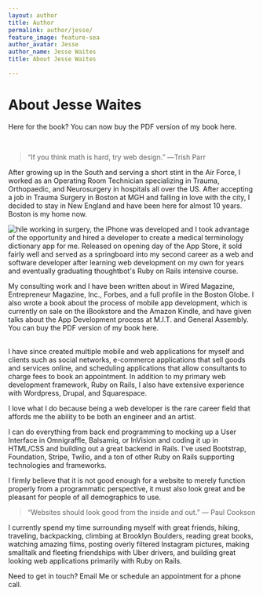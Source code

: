 ```yaml
---
layout: author
title: Author
permalink: author/jesse/
feature_image: feature-sea
author_avatar: Jesse
author_name: Jesse Waites
title: About Jesse Waites

---
```


# About Jesse Waites

<p>Here for the book? You can now buy the PDF version of my book here.</p>

<form action="https://jesse-book-server.herokuapp.com" method="POST">
    <script
        src="https://checkout.stripe.com/checkout.js"
        class="stripe-button"
        data-key="pk_live_JEwYdUmZ8ZNhYt9gZvqlpXWx"
        data-name="JESSE WAITES"
        data-description="PDF Book"
        data-amount="500">
    </script>
    <input name="amount" value="500" type="hidden">
    <input name="description" value="Secrets of my App Success eBook" type="hidden">
</form>
<br>

> “If you think math is hard, try web design.” ―Trish Parr

After growing up in the South and serving a short stint in the Air Force, I worked as an Operating Room Technician specializing in Trauma, Orthopaedic, and Neurosurgery in hospitals all over the US. After accepting a job in Trauma Surgery in Boston at MGH and falling in love with the city, I decided to stay in New England and have been here for almost 10 years. Boston is my home now.

<img style="float:left" src="/img/W.jpg" />hile working in surgery, the iPhone was developed and I took advantage of the opportunity and hired a developer to create a medical terminology dictionary app for me. Released on opening day of the App Store, it sold fairly well and served as a springboard into my second career as a web and software developer after learning web development on my own for years and eventually graduating thoughtbot's Ruby on Rails intensive course.

My consulting work and I have been written about in Wired Magazine, Entrepreneur Magazine, Inc., Forbes, and a full profile in the Boston Globe.
I also wrote a book about the process of mobile app development, which is currently on sale on the iBookstore and the Amazon Kindle, and have given talks about the App Development process at M.I.T. and General Assembly. You can buy the PDF version of my book here.
<br>

<form action="https://jesse-book-server.herokuapp.com" method="POST">
    <script
        src="https://checkout.stripe.com/checkout.js"
        class="stripe-button"
        data-key="pk_live_JEwYdUmZ8ZNhYt9gZvqlpXWx"
        data-name="JESSE WAITES"
        data-description="PDF Book"
        data-amount="500">
    </script>
    <input name="amount" value="500" type="hidden">
    <input name="description" value="Secrets of my App Success eBook" type="hidden">
</form>
<br>
I have since created multiple mobile and web applications for myself and clients such as social networks, e-commerce applications that sell goods and services online, and scheduling applications that allow consultants to charge fees to book an appointment. In addition to my primary web development framework, Ruby on Rails, I also have extensive experience with Wordpress, Drupal, and Squarespace.

I love what I do because being a web developer is the rare career field that affords me the ability to be both an engineer and an artist.

I can do everything from back end programming to mocking up a User Interface in Omnigraffle, Balsamiq, or InVision and coding it up in HTML/CSS and building out a great backend in Rails. I've used Bootstrap, Foundation, Stripe, Twilio, and a ton of other Ruby on Rails supporting technologies and frameworks.

I firmly believe that it is not good enough for a website to merely function properly from a programmatic perspective, it must also look great and be pleasant for people of all demographics to use.

> “Websites should look good from the inside and out.” ― Paul Cookson

I currently spend my time surrounding myself with great friends, hiking, traveling, backpacking, climbing at Brooklyn Boulders, reading great books, watching amazing films, posting overly filtered Instagram pictures, making smalltalk and fleeting friendships with Uber drivers, and building great looking web applications primarily with Ruby on Rails.

Need to get in touch? Email Me or schedule an appointment for a phone call.
